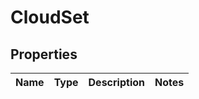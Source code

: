 
# CloudSet

## Properties
Name | Type | Description | Notes
------------ | ------------- | ------------- | -------------



